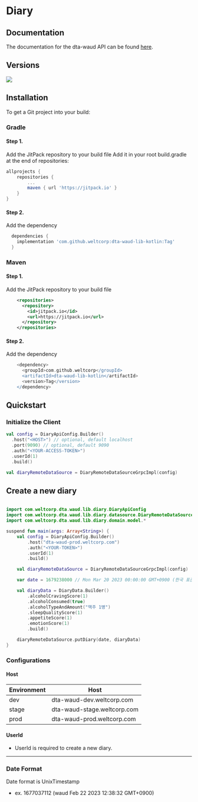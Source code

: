 # Diary

## Documentation
The documentation for the dta-waud API can be found [here]().

## Versions
[![](https://jitpack.io/v/weltcorp/dta-waud-lib-kotlin.svg)](https://jitpack.io/#weltcorp/dta-waud-lib-kotlin)

## Installation
To get a Git project into your build:
### Gradle
#### Step 1. 
Add the JitPack repository to your build file
Add it in your root build.gradle at the end of repositories:
```gradle
allprojects {
    repositories {
        ...
        maven { url 'https://jitpack.io' }
    }
}
```
#### Step 2. 
Add the dependency

```gradle
  dependencies {
    implementation 'com.github.weltcorp:dta-waud-lib-kotlin:Tag'
  }
```
### Maven
#### Step 1.
Add the JitPack repository to your build file
```xml
	<repositories>
      <repository>
        <id>jitpack.io</id>
        <url>https://jitpack.io</url>
      </repository>
	</repositories>
```
#### Step 2.
Add the dependency

```gradle
	<dependency>
      <groupId>com.github.weltcorp</groupId>
      <artifactId>dta-waud-lib-kotlin</artifactId>
      <version>Tag</version>
	</dependency>
```

## Quickstart

### Initialize the Client
```kotlin
val config = DiaryApiConfig.Builder()
  .host("<HOST>") // optional, default localhost
  .port(9090) // optional, default 9090
  .auth("<YOUR-ACCESS-TOKEN>")
  .userId(1)
  .build()

val diaryRemoteDataSource = DiaryRemoteDataSourceGrpcImpl(config)
```

## Create a new diary
```kotlin

import com.weltcorp.dta.waud.lib.diary.DiaryApiConfig
import com.weltcorp.dta.waud.lib.diary.datasource.DiaryRemoteDataSourceGrpcImpl
import com.weltcorp.dta.waud.lib.diary.domain.model.*

suspend fun main(args: Array<String>) {
    val config = DiaryApiConfig.Builder()
        .host("dta-waud-prod.weltcorp.com")
        .auth("<YOUR-TOKEN>")
        .userId(1)
        .build()

    val diaryRemoteDataSource = DiaryRemoteDataSourceGrpcImpl(config)

    var date = 1679238000 // Mon Mar 20 2023 00:00:00 GMT+0900 (한국 표준시)

    val diaryData = DiaryData.Builder()
        .alcoholCravingScore(1)
        .alcoholConsumed(true)
        .alcoholTypeAndAmount("맥주 1병")
        .sleepQualityScore(1)
        .appetiteScore(1)
        .emotionScore(1)
        .build()

    diaryRemoteDataSource.putDiary(date, diaryData)
}
```

### Configurations
#### Host
| Environment | Host |
| --- | --- |
| dev | dta-waud-dev.weltcorp.com |
| stage | dta-waud-stage.weltcorp.com |
| prod | dta-waud-prod.weltcorp.com |

#### UserId
* UserId is required to create a new diary.

----

### Date Format
Date format is UnixTimestamp
* ex. 1677037112 (waud Feb 22 2023 12:38:32 GMT+0900)